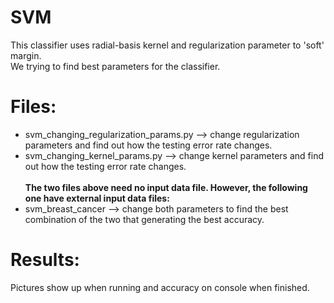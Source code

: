 # SVM 
This classifier uses radial-basis kernel and regularization parameter to 'soft' margin.<br />
We trying to find best parameters for the classifier.

# Files:
* svm_changing_regularization_params.py  -->  change regularization parameters and find out how the testing error rate changes. <br />
* svm_changing_kernel_params.py  -->  change kernel parameters and find out how the testing error rate changes. <br /><br />
<b>The two files above need no input data file. However, the following one have external input data files:</b>
* svm_breast_cancer  -->  change both parameters to find the best combination of the two that generating the best accuracy.

# Results:
Pictures show up when running and accuracy on console when finished.

